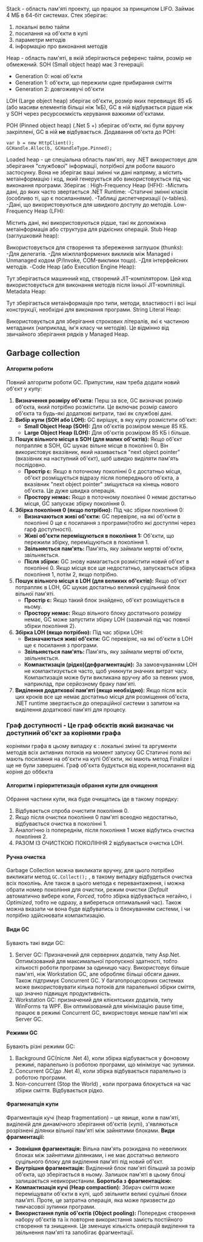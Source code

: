 Stack - область пам'яті проекту, що працює за принципом LIFO. Займає 4 МБ в 64-біт системах.
Стек зберігає:
1. локальні велю тайпи
2. посилання на об'єкти в купі
3. параметри методів
4. інформацію про виконання методів

Heap - область пам'яті, в якій зберігаються референс тайпи, розмір не обмежений.
SOH (Small object heap) має 3 генерації:
- Generation 0: нові об'єкти
- Generation 1: об'єкти, що пережили одне прибирання сміття
- Generation 2: довгоживучі об'єкти
  
LOH (Large object heap) зберігає об'єкти, розмір яких перевищує 85 кБ (або масиви елементів більші ніж 1кБ), GC в ній відбувається рідше ніж у SOH через ресурсоємкість керування важкими об'єктами.

POH (Pinned object heap) (.Net 5 +) зберігає об'єкти, які були вручну закріплені, GC в ній **не** відбувається.
Додавання об'єкта до POH:
```
var b = new HttpClient();  
GCHandle.Alloc(b, GCHandleType.Pinned);
```

Loaded heap - це спеціальна область пам'яті, яку .NET використовує для зберігання "службової" інформації, потрібної для роботи вашого застосунку. Вона не зберігає ваші змінні чи дані напряму, а містить метаінформацію і код, який генерується або використовується під час виконання програми.
Зберігає : 
High-Frequency Heap (HFH):
-Містить дані, до яких часто звертається .NET Runtime:
-Статичні змінні класів (особливо ті, що є посиланнями).
-Таблиці диспетчеризації (v-tables).
-Дані, що використовуються для швидкого доступу до методів.
Low-Frequency Heap (LFH):

Містить дані, які використовуються рідше, такі як допоміжна метаінформація або структура для рідкісних операцій.
Stub Heap (заглушковий heap):

Використовується для створення та збереження заглушок (thunks):
-Для делегатів.
-Для міжплатформених викликів між Managed і Unmanaged кодом (P/Invoke, COM-виклики тощо).
-Для інтерфейсних методів.
-Code Heap (або Execution Engine Heap):

Тут зберігається машинний код, створений JIT-компілятором.
Цей код використовується для виконання методів після їхньої JIT-компіляції.
Metadata Heap:

Тут зберігається метаінформація про типи, методи, властивості і всі інші конструкції, необхідні для виконання програми.
String Literal Heap:

Використовується для зберігання строкових літералів, які є частиною метаданих (наприклад, ім'я класу чи методів).
Це відмінно від звичайного зберігання рядків у Managed Heap.


## Garbage collection

#### Алгоритм роботи
Повний алгоритм роботи GC. Припустим, нам треба додати новий об'єкт у купу:
1. **Визначення розміру об'єкта:** Перш за все, GC визначає розмір об'єкта, який потрібно розмістити. Це включає розмір самого об'єкта та будь-які додаткові витрати, такі як службові дані.
2. **Вибір купи (SOH або LOH):** GC вирішує, в яку купу розмістити об'єкт:
    - **Small Object Heap (SOH):** Для об'єктів розміром менше 85 КБ.
    - **Large Object Heap (LOH):** Для об'єктів розміром 85 КБ і більше.
3. **Пошук вільного місця в SOH (для малих об'єктів):** Якщо об'єкт потрапляє в SOH, GC шукає вільне місце в поколінні 0. Він використовує вказівник, який називається "next object pointer" (вказівник на наступний об'єкт), щоб швидко виділяти пам'ять послідовно.
    - **Простір є:** Якщо в поточному поколінні 0 є достатньо місця, об'єкт розміщується відразу після попереднього об'єкта, а вказівник "next object pointer" зміщується на кінець нового об'єкта. Це дуже швидка операція.
    - **Простору немає:** Якщо в поточному поколінні 0 немає достатньо місця, GC запускає збірку покоління 0.
4. **Збірка покоління 0 (якщо потрібно):** Під час збірки покоління 0:
    - **Визначаються живі об'єкти:** GC перевіряє, на які об'єкти в поколінні 0 ще є посилання з програми(тобто які доступпні через гарф доступності).
    - **Живі об'єкти переміщуються в покоління 1:** Об'єкти, що пережили збірку, переміщуються в покоління 1.
    - **Звільняється пам'ять:** Пам'ять, яку займали мертві об'єкти, звільняється.
    - **Після збірки:** GC знову намагається розмістити новий об'єкт в поколінні 0. Якщо місця все ще недостатньо, запускається збірка покоління 1, потім 2, якщо потрібно.
5. **Пошук вільного місця в LOH (для великих об'єктів):** Якщо об'єкт потрапляє в LOH, GC шукає достатньо великий суцільний блок вільної пам'яті.
    - **Простір є:** Якщо такий блок знайдено, об'єкт розміщується в ньому.
    - **Простору немає:** Якщо вільного блоку достатнього розміру немає, GC може запустити збірку LOH (зазвичай під час повної збірки покоління 2).
6. **Збірка LOH (якщо потрібно):** Під час збірки LOH:
    - **Визначаються живі об'єкти:** GC перевіряє, на які об'єкти в LOH ще є посилання з програми.
    - **Звільняється пам'ять:** Пам'ять, яку займали мертві об'єкти, звільняється.
    - **Компактизація (рідко)(дефрагментація):** За замовчуванням LOH не компактизується часто, щоб уникнути значних витрат часу. Компактизація може бути викликана вручну або за певних умов, наприклад, при серйозному браку пам'яті.
7. **Виділення додаткової пам'яті (якщо необхідно):** Якщо після всіх цих кроків все ще немає достатньо місця для розміщення об'єкта, .NET runtime звертається до операційної системи з запитом на виділення додаткової пам'яті для процесу.

### Граф доступності - Це граф обєктів який визначає чи доступний об'єкт за корінями графа 
корінями графа в цьому випадку є :
локальні змінні та аргументи методів всіх активних потоків на момент запуску GC
Статичні поля які мають посилання на об'єкти на купі 
Об'єкти, які мають метод Finalize і ще не були завершені.
Граф об'єкта будується від кореня,посилання від коріня до оббєкта 

#### Алгоритм і пріоритетизація обрання купи для очищення
Обрання частини купи, яка буде очищатись іде в такому порядку:
1. Відбувається спроба очистити покоління 0.
2. Якщо після очистки покоління 0 пам'яті всеодно недостатньо, відбувається очистка в поколінні 1.
3. Аналогічно із попереднім, після покоління 1 може відбутись очистка покоління 2.
4. РАЗОМ ІЗ ОЧИСТКОЮ ПОКОЛІННЯ 2 відбувається очистка LOH.
#### Ручна очистка
Garbage Collection можна викликати вручну, для цього потрібно викликати метод `GC.Collect();` , в такому випадку відбудеться очистка всіх поколінь. 
Але також в цього метода є перевантаження, і можна обрати номер покоління для очистки, режим очистки (*Default* автоматично вибере коли, *Forced*, тобто збірка відбувається негайно, і *Optimized*, тобто не одразу, а вибереться оптимальний час). Також можна вказати чи вона буде відбуватись із блокуванням системи, і чи потрібно здійснювати компактизацію.
#### Види GC
Бувають такі види GC:
1. Server GC: Призначений для серверних додатків, типу Asp.Net. Оптимізований для максимальної пропускної здатності, тобто кількості роботи програми за одиницю часу. Використовує більше пам'яті, ніж Workstation GC, але обробляє більші обсяги даних. Також підтримує Concurrent GC. У багатопроцесорних системах може використовувати кілька потоків для паралельної збірки сміття, що значно підвищує продуктивність.
2. Workstation GC: призначений для клієнтських додатків, типу WinForms та WPF. Він оптимізований для мінімізацію pause time, працює в режимі Concurrent GC, використовує менше пам'яті ніж Server GC.
#### Режими GC
Бувають різні режими GC:
1. Background GC(після .Net 4), коли збірка відбувається у фоновому режимі, паралельно із роботою програми, що мінімізує час зупинки.
2. Concurrent GC(до .Net 4), коли збірка відбувається паралельно із роботою програми.
3. Non-concurrent (Stop the World) , коли програма блокується на час збірки сміття. Відбувається рідко.
#### Фрагменатція купи
Фрагментація кучі (heap fragmentation) – це явище, коли в пам'яті, виділеній для динамічного зберігання об'єктів (купі), з'являються розрізнені ділянки вільної пам'яті між зайнятими блоками.
**Види фрагментації:**
- **Зовнішня фрагментація:** Вільна пам'ять розкидана по невеликих блоках між зайнятими ділянками, і не має достатньо великого суцільного блоку для виділення пам'яті під новий об'єкт.
- **Внутрішня фрагментація:** Виділений блок пам'яті більший за розмір об'єкта, що зберігається в ньому. Залишок пам'яті в цьому блоці залишається невикористаним.
**Боротьба з фрагментацією:**
- **Компактизація кучі (Heap compaction):** Збирач сміття може переміщувати об'єкти в купі, щоб звільнити великі суцільні блоки пам'яті. Проте, це затратна операція, яка може призвести до тимчасової зупинки програми.
- **Використання пулів об'єктів (Object pooling):** Попереднє створення набору об'єктів та їх повторне використання замість постійного створення та знищення. Це зменшує кількість операцій виділення та звільнення пам'яті та запобігає фрагментації.

